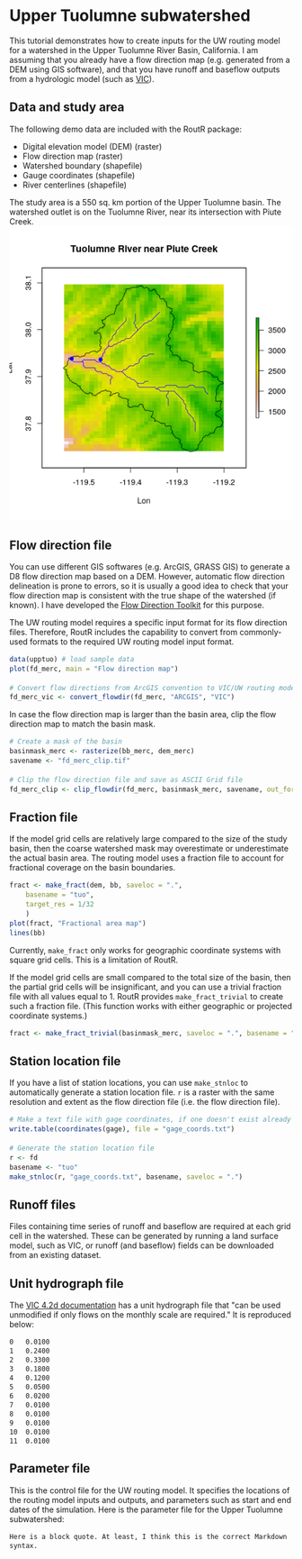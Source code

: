# Upper Tuolumne subwatershed

This tutorial demonstrates how to create inputs for the UW routing model for a watershed in the Upper Tuolumne River Basin, California. I am assuming that you already have a flow direction map (e.g. generated from a DEM using GIS software), and that you have runoff and baseflow outputs from a hydrologic model (such as [VIC][vic4-docs1]).

## Data and study area

The following demo data are included with the RoutR package:

* Digital elevation model (DEM) (raster)
* Flow direction map (raster)
* Watershed boundary (shapefile)
* Gauge coordinates (shapefile)
* River centerlines (shapefile)

The study area is a 550 sq. km portion of the Upper Tuolumne basin. The watershed outlet is on the Tuolumne River, near its intersection with Piute Creek. ![Study area map](/img/study_area_map.png)

## Flow direction file
You can use different GIS softwares (e.g. ArcGIS, GRASS GIS) to generate a D8 flow direction map based on a DEM. However, automatic flow direction delineation is prone to errors, so it is usually a good idea to check that your flow direction map is consistent with the true shape of the watershed (if known). I have developed the [Flow Direction Toolkit][FDT] for this purpose.

The UW routing model requires a specific input format for its flow direction files. Therefore, RoutR includes the capability to convert from commonly-used formats to the required UW routing model input format.

```r
data(upptuo) # load sample data
plot(fd_merc, main = "Flow direction map")

# Convert flow directions from ArcGIS convention to VIC/UW routing model convention.
fd_merc_vic <- convert_flowdir(fd_merc, "ARCGIS", "VIC")
```

In case the flow direction map is larger than the basin area, clip the flow direction map to match the basin mask.

```r
# Create a mask of the basin
basinmask_merc <- rasterize(bb_merc, dem_merc)
savename <- "fd_merc_clip.tif"

# Clip the flow direction file and save as ASCII Grid file
fd_merc_clip <- clip_flowdir(fd_merc, basinmask_merc, savename, out_format = "ascii")
```

## Fraction file
If the model grid cells are relatively large compared to the size of the study basin, then the coarse watershed mask may overestimate or underestimate the actual basin area. The routing model uses a fraction file to account for fractional coverage on the basin boundaries.

```r
fract <- make_fract(dem, bb, saveloc = ".", 
	basename = "tuo", 
	target_res = 1/32
	)
plot(fract, "Fractional area map")
lines(bb)
```

Currently, `make_fract` only works for geographic coordinate systems with square grid cells. This is a limitation of RoutR.

If the model grid cells are small compared to the total size of the basin, then the partial grid cells will be insignificant, and you can use a trivial fraction file with all values equal to 1. RoutR provides `make_fract_trivial` to create such a fraction file. (This function works with either geographic or projected coordinate systems.)

```r
fract <- make_fract_trivial(basinmask_merc, saveloc = ".", basename = "tuo")
```

## Station location file

If you have a list of station locations, you can use `make_stnloc` to automatically generate a station location file. `r` is a raster with the same resolution and extent as the flow direction file (i.e. the flow direction file).

```r
# Make a text file with gage coordinates, if one doesn't exist already
write.table(coordinates(gage), file = "gage_coords.txt")

# Generate the station location file
r <- fd
basename <- "tuo"
make_stnloc(r, "gage_coords.txt", basename, saveloc = ".")
```

## Runoff files

Files containing time series of runoff and baseflow are required at each grid cell in the watershed. These can be generated by running a land surface model, such as VIC, or runoff (and baseflow) fields can be downloaded from an existing dataset. 

## Unit hydrograph file
The [VIC 4.2d documentation][vic4-docs] has a unit hydrograph file that "can be used unmodified if only flows on the monthly scale are required." It is reproduced below:

	0   0.0100
	1   0.2400
	2   0.3300
	3   0.1800
	4   0.1200
	5   0.0500
	6   0.0200
	7   0.0100
	8   0.0100
	9   0.0100
	10  0.0100
	11  0.0100

## Parameter file
This is the control file for the UW routing model. It specifies the locations of the routing model inputs and outputs, and parameters such as start and end dates of the simulation. Here is the parameter file for the Upper Tuolumne subwatershed:

	Here is a block quote. At least, I think this is the correct Markdown syntax.

[FDT]:https://github.com/jschap1/FlowDirectionToolkit
[vic4-docs]:https://vic.readthedocs.io/en/vic.4.2.d/Documentation/Routing/UH/
[vic4-docs1]:https://vic.readthedocs.io/en/vic.4.2.d/